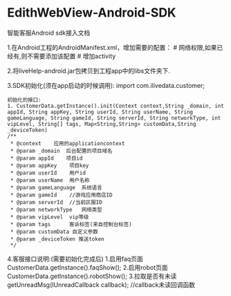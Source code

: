 # EdithWebView-Android-SDK

智能客服Android sdk接入文档

1.在Android工程的AndroidManifest.xml，增加需要的配置：
	<uses-sdk android:minSdkVersion="19" />
	# 网络权限,如果已经有,则不需要添加该配置
	<uses-permission android:name="android.permission.INTERNET" />
	# 增加activity
	<activity
        android:name="com.ilivedata.edith.webview.WebViewActivity"
        android:configChanges="screenSize|keyboardHidden|orientation">
    </activity>

2.将liveHelp-android.jar包拷贝到工程app中的libs文件夹下.

3.SDK初始化(须在app启动的时候调用):
	import com.ilivedata.customer;

	初始化的接口:
	1. CustomerData.getInstance().init(Context context,String _domain, int appId, String appKey, String userId, String userName, String gameLanguage, String gameId, String serverId, String networkType, int vipLevel, String[] tags, Map<String,String> customData,String _deviceToken)
    /**
     * @context    应用的applicationcontext
     * @param _domain  后台配置的项目域名
     * @param appId    项目id
     * @param appKey    项目key
     * @param userId    用户id
     * @param userName  用户名称
     * @param gameLanguage  系统语言
     * @param gameId    //游戏应用商店ID
     * @param serverId  //当前区服ID
     * @param networkType   网络类型
     * @param vipLevel  vip等级
     * @param tags      客诉标签(来自控制台标签)
     * @param customData 自定义参数
     * @param _deviceToken 推送token
     */

4.客服接口说明:(需要初始化完成后)
	1.启用faq页面
		CustomerData.getInstance().faqShow();
    2.启用robot页面
        CustomerData.getInstance().robotShow();
    3.拉取是否有未读
        getUnreadMsg(IUnreadCallback callback); //callback未读回调函数



